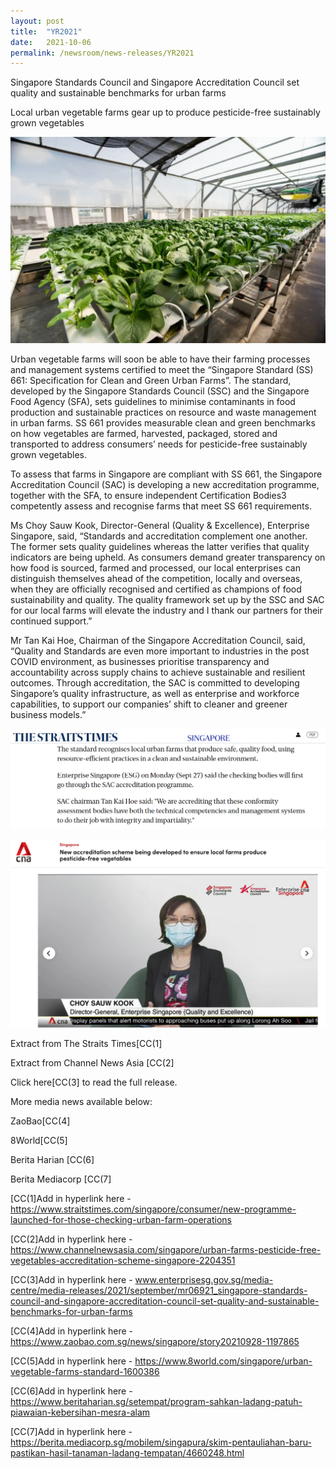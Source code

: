 ```yaml
---
layout: post
title:  "YR2021"
date:   2021-10-06
permalink: /newsroom/news-releases/YR2021
---
```



Singapore Standards Council and Singapore Accreditation Council set quality and sustainable benchmarks for urban farms

Local urban vegetable farms gear up to produce pesticide-free sustainably grown vegetables

![Urban-farm.png](/images/press-release/photos/Urban-farm.png)


Urban vegetable farms will soon be able to have their farming processes and management systems certified to meet the “Singapore Standard (SS) 661: Specification for Clean and Green Urban Farms”. The standard, developed by the Singapore Standards Council (SSC) and the Singapore Food Agency (SFA), sets guidelines to minimise contaminants in food production and sustainable practices on resource and waste management in urban farms. SS 661 provides measurable clean and green benchmarks on how vegetables are farmed, harvested, packaged, stored and transported to address consumers’ needs for pesticide-free sustainably grown vegetables.  

To assess that farms in Singapore are compliant with SS 661, the Singapore Accreditation Council (SAC) is developing a new accreditation programme, together with the SFA, to ensure independent Certification Bodies3 competently assess and recognise farms that meet SS 661 requirements.

 

Ms Choy Sauw Kook, Director-General (Quality & Excellence), Enterprise Singapore, said, “Standards and accreditation complement one another. The former sets quality guidelines whereas the latter verifies that quality indicators are being upheld. As consumers demand greater transparency on how food is sourced, farmed and processed, our local enterprises can distinguish themselves ahead of the competition, locally and overseas, when they are officially recognised and certified as champions of food sustainability and quality. The quality framework set up by the SSC and SAC for our local farms will elevate the industry and I thank our partners for their continued support.”

 

Mr Tan Kai Hoe, Chairman of the Singapore Accreditation Council, said, “Quality and Standards are even more important to industries in the post COVID environment, as businesses prioritise transparency and accountability across supply chains to achieve sustainable and resilient outcomes. Through accreditation, the SAC is committed to developing Singapore’s quality infrastructure, as well as enterprise and workforce capabilities, to support our companies’ shift to cleaner and greener business models.”

 
![ST.png](/images/press-release/photos/ST.png)
 
![CSK.png](/images/press-release/photos/CSK.png)
 

Extract from The Straits Times[CC(1] 

 

 

Extract from Channel News Asia [CC(2] 

 

Click here[CC(3]  to read the full release.

 

More media news available below:

ZaoBao[CC(4] 

8World[CC(5] 

Berita Harian [CC(6] 

Berita Mediacorp [CC(7] 

 

 [CC(1]Add in hyperlink here - https://www.straitstimes.com/singapore/consumer/new-programme-launched-for-those-checking-urban-farm-operations

 [CC(2]Add in hyperlink here - https://www.channelnewsasia.com/singapore/urban-farms-pesticide-free-vegetables-accreditation-scheme-singapore-2204351

 [CC(3]Add in hyperlink here - www.enterprisesg.gov.sg/media-centre/media-releases/2021/september/mr06921_singapore-standards-council-and-singapore-accreditation-council-set-quality-and-sustainable-benchmarks-for-urban-farms

 [CC(4]Add in hyperlink here - https://www.zaobao.com.sg/news/singapore/story20210928-1197865

 [CC(5]Add in hyperlink here - https://www.8world.com/singapore/urban-vegetable-farms-standard-1600386

 [CC(6]Add in hyperlink here - https://www.beritaharian.sg/setempat/program-sahkan-ladang-patuh-piawaian-kebersihan-mesra-alam

 [CC(7]Add in hyperlink here -  https://berita.mediacorp.sg/mobilem/singapura/skim-pentauliahan-baru-pastikan-hasil-tanaman-ladang-tempatan/4660248.html
 
 
 
 
